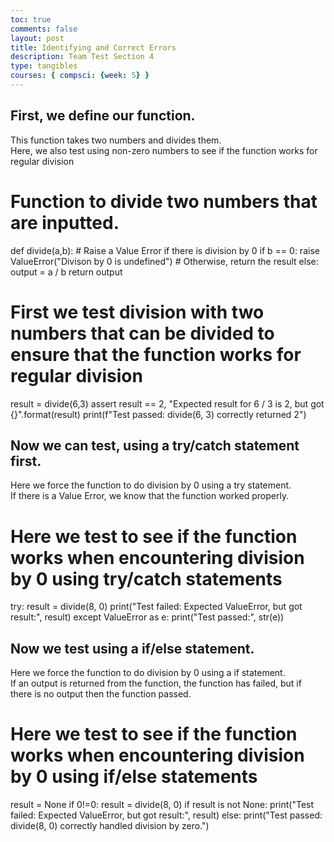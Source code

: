 ```yaml
---
toc: true
comments: false
layout: post
title: Identifying and Correct Errors
description: Team Test Section 4
type: tangibles
courses: { compsci: {week: 5} }
---
```


## First, we define our function.
This function takes two numbers and divides them.<br>
Here, we also test using non-zero numbers to see if the function works for regular division
# Function to divide two numbers that are inputted.
def divide(a,b):
    # Raise a Value Error if there is division by 0
    if b == 0:
        raise ValueError("Divison by 0 is undefined")
    # Otherwise, return the result
    else:
        output = a / b
    return output
# First we test division with two numbers that can be divided to ensure that the function works for regular division
result = divide(6,3)
assert result == 2, "Expected result for 6 / 3 is 2, but got {}".format(result)
print(f"Test passed: divide(6, 3) correctly returned 2")
## Now we can test, using a try/catch statement first.
Here we force the function to do division by 0 using a try statement.<br>
If there is a Value Error, we know that the function worked properly.
# Here we test to see if the function works when encountering division by 0 using try/catch statements
try:
    result = divide(8, 0)
    print("Test failed: Expected ValueError, but got result:", result)
except ValueError as e:
    print("Test passed:", str(e))
## Now we test using a if/else statement.
Here we force the function to do division by 0 using a if statement.<br>
If an output is returned from the function, the function has failed, but if there is no output then the function passed.
# Here we test to see if the function works when encountering division by 0 using if/else statements
result = None
if 0!=0:
    result = divide(8, 0)
if result is not None:
    print("Test failed: Expected ValueError, but got result:", result)
else:
    print("Test passed: divide(8, 0) correctly handled division by zero.")